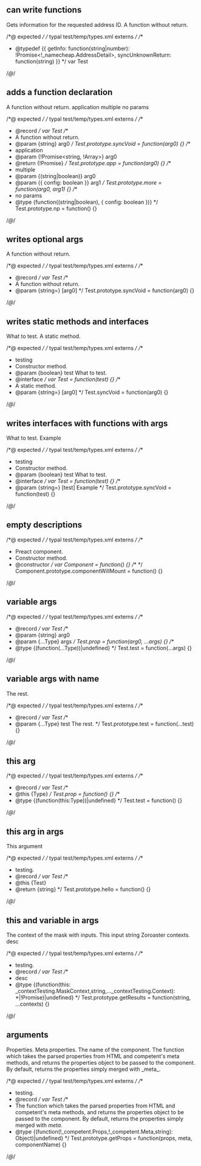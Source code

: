 ## can write functions
<types>
  <type name="Test">
    <function async args="string|number" return="!_namecheap.AddressDetail" name="getInfo">
      Gets information for the requested address ID.
    </function>
    <fn args="string" name="syncUnknownReturn">
      A function without return.
    </fn>
  </type>
</types>

/*@ expected */
/* typal test/temp/types.xml externs */
/**
 * @typedef {{ getInfo: function(string|number): !Promise<!_namecheap.AddressDetail>, syncUnknownReturn: function(string) }}
 */
var Test

/*@*/

## adds a function declaration
<types>
  <type record name="Test">
    <fn args="string" name="syncVoid">
      A function without return.
    </fn>
    <fn async args="!Promise<string, !Array<boolean>>" name="app">
      application
    </fn>
    <fn args="(string|boolean), { config: boolean }" name="more">
      multiple
    </fn>
    <fn noParams args="(string|boolean), { config: boolean }" name="np">
      no params
    </fn>
  </type>
</types>

/*@ expected */
/* typal test/temp/types.xml externs */
/**
 * @record
 */
var Test
/**
 * A function without return.
 * @param {string} arg0
 */
Test.prototype.syncVoid = function(arg0) {}
/**
 * application
 * @param {!Promise<string, !Array<boolean>>} arg0
 * @return {!Promise}
 */
Test.prototype.app = function(arg0) {}
/**
 * multiple
 * @param {(string|boolean)} arg0
 * @param {{ config: boolean }} arg1
 */
Test.prototype.more = function(arg0, arg1) {}
/**
 * no params
 * @type {function((string|boolean), { config: boolean })}
 */
Test.prototype.np = function() {}

/*@*/

## writes optional args
<types>
  <type record name="Test">
    <fn args="string=" name="syncVoid">
      A function without return.
    </fn>
  </type>
</types>

/*@ expected */
/* typal test/temp/types.xml externs */
/**
 * @record
 */
var Test
/**
 * A function without return.
 * @param {string=} [arg0]
 */
Test.prototype.syncVoid = function(arg0) {}

/*@*/

## writes static methods and interfaces
<types>
  <interface name="Test" desc="testing">
    <arg boolean name="test">What to test.</arg>
    <static args="string=" name="syncVoid">
      A static method.
    </static>
  </interface>
</types>

/*@ expected */
/* typal test/temp/types.xml externs */
/**
 * testing
 * Constructor method.
 * @param {boolean} test What to test.
 * @interface
 */
var Test = function(test) {}
/**
 * A static method.
 * @param {string=} [arg0]
 */
Test.syncVoid = function(arg0) {}

/*@*/

## writes interfaces with functions with args
<types>
  <interface name="Test" desc="testing">
    <arg boolean name="test">What to test.</arg>
    <function args="string=" name="syncVoid">
      <arg string name="test">Example</arg>
    </function>
  </interface>
</types>

/*@ expected */
/* typal test/temp/types.xml externs */
/**
 * testing
 * Constructor method.
 * @param {boolean} test What to test.
 * @interface
 */
var Test = function(test) {}
/**
 * @param {string=} [test] Example
 */
Test.prototype.syncVoid = function(test) {}

/*@*/

## empty descriptions
<types>
  <constructor name="Component" desc="Preact component.">
    <fn name="componentWillMount" />
  </constructor>
</types>

/*@ expected */
/* typal test/temp/types.xml externs */
/**
 * Preact component.
 * Constructor method.
 * @constructor
 */
var Component = function() {}
/**
 */
Component.prototype.componentWillMount = function() {}

/*@*/

## variable args
<types>
  <type record name="Test">
    <prop static name="prop" type="function(string, ...Type)" />
    <static args="...Type" name="test" opt />
  </type>
</types>

/*@ expected */
/* typal test/temp/types.xml externs */
/**
 * @record
 */
var Test
/**
 * @param {string} arg0
 * @param {...Type} args
 */
Test.prop = function(arg0, ...args) {}
/**
 * @type {(function(...Type))|undefined}
 */
Test.test = function(...args) {}

/*@*/

## variable args with name
<types>
  <type record name="Test">
    <fn name="test">
      <arg type="Type" name="...test">
        The rest.
      </arg>
    </fn>
  </type>
</types>

/*@ expected */
/* typal test/temp/types.xml externs */
/**
 * @record
 */
var Test
/**
 * @param {...Type} test The rest.
 */
Test.prototype.test = function(...test) {}

/*@*/

## this arg
<types>
  <type record name="Test">
    <prop static name="prop" type="function(this:Type)" />
    <static args="this:Type" name="test" opt />
  </type>
</types>

/*@ expected */
/* typal test/temp/types.xml externs */
/**
 * @record
 */
var Test
/**
 * @this {Type}
 */
Test.prop = function() {}
/**
 * @type {(function(this:Type))|undefined}
 */
Test.test = function() {}

/*@*/


## this arg in args
<types>
  <type record name="Test" desc="testing.">
    <fn name="hello" return="string">
      <arg type="Test" name="this">This argument</arg>
    </fn>
  </type>
</types>

/*@ expected */
/* typal test/temp/types.xml externs */
/**
 * testing.
 * @record
 */
var Test
/**
 * @this {Test}
 * @return {string}
 */
Test.prototype.hello = function() {}

/*@*/

## this and variable in args
<types>
  <type record name="Test" desc="testing.">
    <fn opt name="getResults" return="*|!Promise">
      <arg name="this" type="_contextTesting.MaskContext">
        The context of the mask with inputs.
      </arg>
      <arg name="string" type="string">
        This input string
      </arg>
      <arg name="...contexts" type="_contextTesting.Context">
        Zoroaster contexts.
      </arg>
      desc
    </fn>
  </type>
</types>

/*@ expected */
/* typal test/temp/types.xml externs */
/**
 * testing.
 * @record
 */
var Test
/**
 * desc
 * @type {(function(this: _contextTesting.MaskContext,string,..._contextTesting.Context): *|!Promise)|undefined}
 */
Test.prototype.getResults = function(string, ...contexts) {}

/*@*/

## arguments
<types>
  <type record name="Test" desc="testing.">
    <fn opt name="getProps" return="Object">
      <arg name="props" type="!_competent.Props">Properties.</arg>
      <arg name="meta" type="!_competent.Meta">Meta properties.</arg>
      <arg string name="componentName">The name of the component.</arg>
      The function which takes the parsed properties from HTML and competent's meta methods, and returns the properties object to be passed to the component. By default, returns the properties simply merged with _meta_.
    </fn>
  </type>
</types>

/*@ expected */
/* typal test/temp/types.xml externs */
/**
 * testing.
 * @record
 */
var Test
/**
 * The function which takes the parsed properties from HTML and competent's meta methods, and returns the properties object to be passed to the component. By default, returns the properties simply merged with _meta_.
 * @type {(function(!_competent.Props,!_competent.Meta,string): Object)|undefined}
 */
Test.prototype.getProps = function(props, meta, componentName) {}

/*@*/


